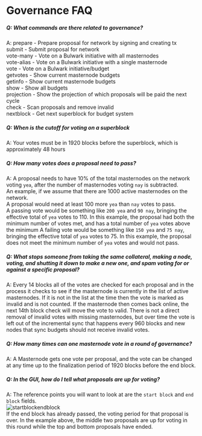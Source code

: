 # Governance FAQ  

##### Q: What commands are there related to governance?  
A: 
  prepare            - Prepare proposal for network by signing and creating tx  
  submit             - Submit proposal for network  
  vote-many          - Vote on a Bulwark initiative with all masternodes  
  vote-alias         - Vote on a Bulwark initiative with a single masternode  
  vote               - Vote on a Bulwark initiative/budget  
  getvotes           - Show current masternode budgets  
  getinfo            - Show current masternode budgets  
  show               - Show all budgets  
  projection         - Show the projection of which proposals will be paid the next cycle  
  check              - Scan proposals and remove invalid  
  nextblock          - Get next superblock for budget system  

##### Q: When is the cutoff for voting on a superblock

A: Your votes must be in 1920 blocks before the superblock, which is approximately 48 hours 

##### Q: How many votes does a proposal need to pass?

A: A proposal needs to have 10% of the total masternodes on the network voting `yea`, after the number of masternodes voting `nay` is subtracted.  
An example, if we assume that there are 1000 active masternodes on the network.  
A proposal would need at least 100 more `yea` than `nay` votes to pass.  
A passing vote would be something like `200 yea` and `90 nay`, bringing the effective total of `yea` votes to 110. In this example, the proposal had both the minimum number of votes met, and has a total number of `yea` votes above the minimum
A failing vote would be something like `150 yea` and `75 nay`, bringing the effective total of `yea` votes to 75. In this example, the proposal does not meet the minimum number of `yea` votes and would not pass.

##### Q: What stops someone from taking the same collateral, making a node, voting, and shutting it down to make a new one, and spam voting for or against a specific proposal?

A: Every 14 blocks all of the votes are checked for each proposal and in the process it checks to see if the masternode is currently in the list of active masternodes. If it is not in the list at the time then the vote is marked as invalid and is not counted. If the masternode then comes back online, the next 14th block check will move the vote to valid.  There is not a direct removal of invalid votes with missing masternodes, but over time the vote is left out of the incremental sync that happens every 960 blocks and new nodes that sync budgets should not receive invalid votes.

##### Q: How many times can one masternode vote in a round of governance?

A: A Masternode gets one vote per proposal, and the vote can be changed at any time up to the finalization period of 1920 blocks before the end block.

##### Q: In the GUI, how do I tell what proposals are up for voting?

A: The reference points you will want to look at are the `start block` and `end block` fields.  
![startblockendblock](https://kb.bulwarkcrypto.com/assets/images/governance/startend.png "startend.png")  
If the end block has already passed, the voting period for that proposal is over. In the example above, the middle two proposals are up for voting in this round while the top and bottom proposals have ended.